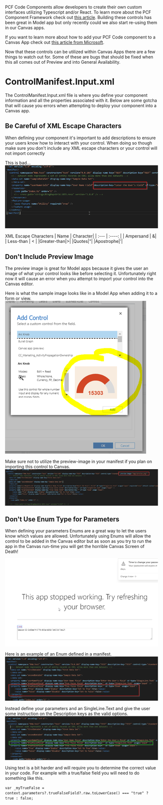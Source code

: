PCF Code Components allow developers to create their own custom interfaces utilizing Typescript and/or React.  To learn more about the PCF Component Framework check out [this article](https://docs.microsoft.com/en-us/powerapps/developer/component-framework/custom-controls-overview).  Building these controls has been great in Model app but only recently could we also start re-using them in our Canvas apps. 

If you want to learn more about how to add your PCF Code component to a Canvas App check out [this article from Microsoft](https://docs.microsoft.com/en-us/powerapps/developer/component-framework/component-framework-for-canvas-apps).

Now that these controls can be utilized within Canvas Apps there are a few things to watch out for. Some of these are bugs that should be fixed when this all comes out of Preview and into General Availability. 

# ControlManifest.Input.xml
The ControlManifest.Input.xml file is where you define your component information and all the properties associated with it.  Below are some gotcha that will cause you errors when attempting to deploy your component into a Canvas app.

## Be Careful of XML Escape Characters
When defining your component it's important to add descriptions to ensure your users know how to interact with your control.  When doing so though make sure you don't include any XML escape characters or your control will not import correctly 

This is bad...
![No Escape Characters](https://github.com/rwilson504/Blogger/blob/master/PCF-Code-Control-Canvas-Gotchas/manifest-escap-character.png?raw=true)

XML Escape Characters
| Name      | Character|
| :---        |    :----:   |
| Ampersand      | &|
| Less-than   | <        |
|Greater-than|>|
|Quotes|"|
|Apostrophe|'|


## Don't Include Preview Image
The preview image is great for Model apps because it gives the user an image of what your control looks like before selecting it.  Unfortunately right now it will cause an error when you attempt to import your control into the Canvas editor.

Here is what the sample image looks like in a Model App when adding it to a form or view.
![Preview Image Sample](https://github.com/rwilson504/Blogger/blob/master/PCF-Code-Control-Canvas-Gotchas/preview-image.png?raw=true)

Make sure not to utilize the preview-image in your manifest if you plan on importing this control to Canvas.
![Preview Image in Manifest](https://github.com/rwilson504/Blogger/blob/master/PCF-Code-Control-Canvas-Gotchas/namifest-preview-image.png?raw=true)

## Don't Use Enum Type for Parameters
When defining your parameters Enums are a great way to let the users know which values are allowed.  Unfortunately using Enums will allow the control to be added in the Canvas editor but as soon as you try to run the app in the Canvas run-time you will get the horrible Canvas Screen of Death!

![Canvas Screen of Death](https://github.com/rwilson504/Blogger/blob/master/PCF-Code-Control-Canvas-Gotchas/canvas-screen-of-death.png?raw=true)

Here is an example of an Enum defined in a manifest.
![Manifest With Enum](https://github.com/rwilson504/Blogger/blob/master/PCF-Code-Control-Canvas-Gotchas/manifest-enum-dont.png?raw=true)

Instead define your parameters and an SingleLine.Text and give the user some instruction on the Description keys as the valid options.
![Use SingleLine.Text Instead](https://github.com/rwilson504/Blogger/blob/master/PCF-Code-Control-Canvas-Gotchas/manifest-enum-do.png?raw=true)

Using text is a bit harder and will require you to determine the correct value in your code. For example with a true/false field you will need to do something like this.

``var _myTrueFalse = context.parameters?.trueFalseField?.raw.toLowerCase() === "true" ? true : false;``
<!--stackedit_data:
eyJwcm9wZXJ0aWVzIjoidGl0bGU6IEdvdGNoYXMgZm9yIFBDRi
BDb2RlIENvbXBvbmVudHMgaW4gQ2FudmFzIEFwcHNcbmF1dGhv
cjogUmljaGFyZCBXaWxzb25cbnRhZ3M6IHBjZjtjYW52YXM7ZH
luYW1pY3M7ZDM2NTtwb3dlcmFwcHNcbiIsImhpc3RvcnkiOlsx
NjA5MTI1OCwtNjI4ODM1MDc3LDE1NTI2NDc1MDAsLTMwODIwNj
Y3MCwtNzA3NzY1ODA0XX0=
-->